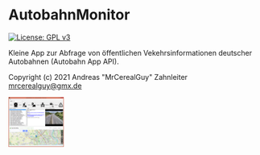 # AutobahnMonitor

[![License: GPL v3](https://img.shields.io/badge/License-GPL%20v3-blue.svg)](https://www.gnu.org/licenses/gpl-3.0)

Kleine App zur Abfrage von öffentlichen Vekehrsinformationen deutscher Autobahnen (Autobahn App API).

Copyright (c) 2021 Andreas "MrCerealGuy" Zahnleiter <mrcerealguy@gmx.de>

<img src="screenshot.png" height="99px" alt="AutobahnMonitor">